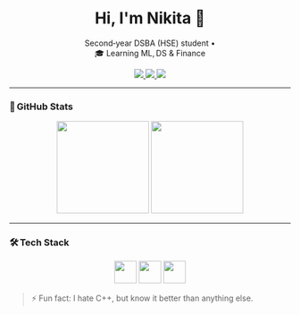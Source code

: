 <h1 align="center">Hi, I'm Nikita 👋</h1>

<p align="center">
  Second‑year DSBA (HSE) student • 
  <br/>🎓 Learning ML, DS & Finance
</p>

<p align="center">
  <!-- social icons via Shields.io + Simple Icons -->
  <a href="https://t.me/ncharikov">
    <img src="https://img.shields.io/badge/Telegram-2CA5E0?style=flat&logo=telegram&logoColor=white"/>
  </a>
  <a href="https://www.kaggle.com/nikitacharikov">
    <img src="https://img.shields.io/badge/Kaggle-20BEFF?style=flat&logo=kaggle&logoColor=white"/>
  </a>
  <a href="https://leetcode.com/u/openmind57/">
    <img src="https://img.shields.io/badge/LeetCode-FFA116?style=flat&logo=leetcode&logoColor=white"/>
  </a>
</p>

---

### 🚀 GitHub Stats
<p align="center">
  <img src="https://github-readme-stats.vercel.app/api?username=openmind57&show_icons=true&theme=tokyonight"  height="165"/>
  <img src="https://github-readme-stats.vercel.app/api/top-langs/?username=openmind57&layout=compact&theme=tokyonight" height="165"/>
</p>

---

### 🛠 Tech Stack
<p align="center">
  <img src="https://cdn.jsdelivr.net/gh/devicons/devicon/icons/python/python-original.svg"   height="40"/>
  <img src="https://cdn.jsdelivr.net/gh/devicons/devicon/icons/cplusplus/cplusplus-original.svg" height="40"/>
  <img src="https://cdn.jsdelivr.net/gh/devicons/devicon/icons/latex/latex-original.svg"     height="40"/>
  <!-- add more icons as needed -->
</p>

> ⚡ Fun fact: I hate C++, but know it better than anything else.
